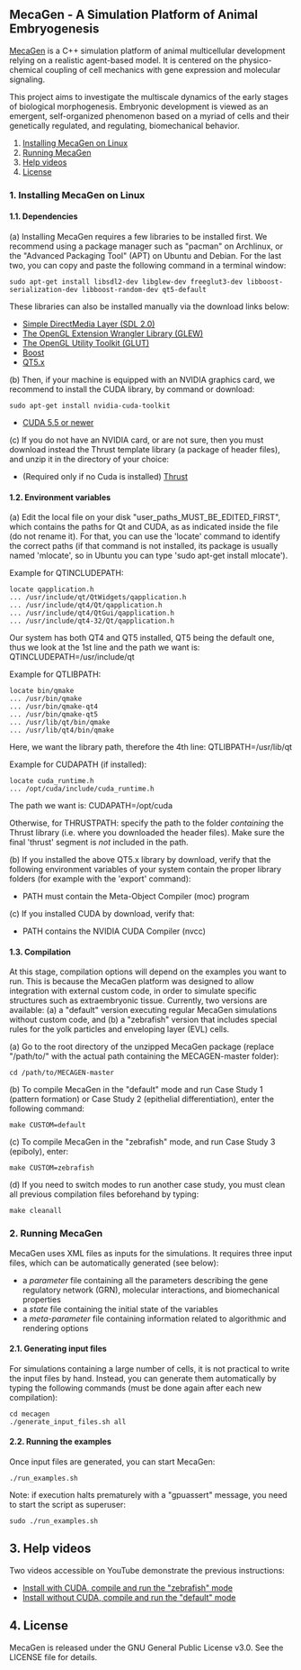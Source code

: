 ## MecaGen - A Simulation Platform of Animal Embryogenesis

[MecaGen](http://www.mecagen.org) is a C++ simulation platform of animal multicellular development relying on a realistic agent-based model. It is centered on the physico-chemical coupling of cell mechanics with gene expression and molecular signaling.

This project aims to investigate the multiscale dynamics of the early stages of biological morphogenesis. Embryonic development is viewed as an emergent, self-organized phenomenon based on a myriad of cells and their genetically regulated, and regulating, biomechanical behavior.

1. [Installing MecaGen on Linux](#1-installing-mecagen-on-linux)  
2. [Running MecaGen](#2-running-mecagen)  
3. [Help videos](#3-help-videos)  
4. [License](#4-license)  

### 1. Installing MecaGen on Linux

#### 1.1. Dependencies

(a) Installing MecaGen requires a few libraries to be installed first. We recommend using a package manager such as "pacman" on Archlinux, or the "Advanced Packaging Tool" (APT) on Ubuntu and Debian. For the last two, you can copy and paste the following command in a terminal window:

```shell
sudo apt-get install libsdl2-dev libglew-dev freeglut3-dev libboost-serialization-dev libboost-random-dev qt5-default
```

These libraries can also be installed manually via the download links below:

* <a href="https://www.libsdl.org/release/SDL2-2.0.3.tar.gz" target="_blank">Simple DirectMedia Layer (SDL 2.0)</a>
* <a href="https://sourceforge.net/projects/glew/files/glew/1.12.0/glew-1.12.0.tgz/download" target="_blank">The OpenGL Extension Wrangler Library (GLEW)</a>
* <a href="http://sourceforge.net/projects/freeglut/files/freeglut/3.0.0/freeglut-3.0.0.tar.gz" target="_blank">The OpenGL Utility Toolkit (GLUT)</a>
* <a href="http://sourceforge.net/projects/boost/files/boost/1.55.0/boost_1_55_0.tar.gz/download" target="_blank">Boost</a>
* <a href="http://download.qt.io/official_releases/online_installers/qt-opensource-linux-x64-online.run" target="_blank">QT5.x</a>

(b) Then, if your machine is equipped with an NVIDIA graphics card, we recommend to install the CUDA library, by command or download:

```shell
sudo apt-get install nvidia-cuda-toolkit
```

* <a href="https://developer.nvidia.com/cuda-toolkit-55-archive" target="_blank">CUDA 5.5 or newer</a>

(c) If you do not have an NVIDIA card, or are not sure, then you must download instead the Thrust template library (a package of header files), and unzip it in the directory of your choice:

* (Required only if no Cuda is installed) <a href="https://github.com/thrust/thrust/releases/download/1.8.1/thrust-1.8.1.zip" target="_blank">Thrust</a>

#### 1.2. Environment variables

(a) Edit the local file on your disk "user_paths_MUST_BE_EDITED_FIRST", which contains the paths for Qt and CUDA, as as indicated inside the file (do not rename it).  For that, you can use the 'locate' command to identify the correct paths (if that command is not installed, its package is usually named 'mlocate', so in Ubuntu you can type 'sudo apt-get install mlocate').

Example for QTINCLUDEPATH:

```shell
locate qapplication.h
... /usr/include/qt/QtWidgets/qapplication.h
... /usr/include/qt4/Qt/qapplication.h
... /usr/include/qt4/QtGui/qapplication.h
... /usr/include/qt4-32/Qt/qapplication.h
```

Our system has both QT4 and QT5 installed, QT5 being the default one, thus we look at the 1st line and the path we want is: QTINCLUDEPATH=/usr/include/qt
 
Example for QTLIBPATH:

 ```shell
 locate bin/qmake
... /usr/bin/qmake
... /usr/bin/qmake-qt4
... /usr/bin/qmake-qt5
... /usr/lib/qt/bin/qmake
... /usr/lib/qt4/bin/qmake
```

Here, we want the library path, therefore the 4th line: QTLIBPATH=/usr/lib/qt
 
Example for CUDAPATH (if installed):

```shell
locate cuda_runtime.h
... /opt/cuda/include/cuda_runtime.h
```

The path we want is: CUDAPATH=/opt/cuda

Otherwise, for THRUSTPATH: specify the path to the folder *containing* the Thrust library (i.e. where you downloaded the header files). Make sure the final 'thrust' segment is *not* included in the path.

(b) If you installed the above QT5.x library by download, verify that the following environment variables of your system contain the proper library folders (for example with the 'export' command):

* PATH must contain the Meta-Object Compiler (moc) program

(c) If you installed CUDA by download, verify that:

* PATH contains the NVIDIA CUDA Compiler (nvcc)

#### 1.3. Compilation

At this stage, compilation options will depend on the examples you want to run. This is because the MecaGen platform was designed to allow integration with external custom code, in order to simulate specific structures such as extraembryonic tissue. Currently, two versions are available: (a) a "default" version executing regular MecaGen simulations without custom code, and (b) a "zebrafish" version that includes special rules for the yolk particles and enveloping layer (EVL) cells.

(a) Go to the root directory of the unzipped MecaGen package (replace "/path/to/" with the actual path containing the MECAGEN-master folder):

```shell
cd /path/to/MECAGEN-master
```

(b) To compile MecaGen in the "default" mode and run Case Study 1 (pattern formation) or Case Study 2 (epithelial differentiation), enter the following command:

```shell
make CUSTOM=default
```

(c) To compile MecaGen in the "zebrafish" mode, and run Case Study 3 (epiboly), enter:

```shell
make CUSTOM=zebrafish
```

(d) If you need to switch modes to run another case study, you must clean all previous compilation files beforehand by typing:

```shell
make cleanall
```

### 2. Running MecaGen

MecaGen uses XML files as inputs for the simulations. It requires three input files, which can be automatically generated (see below):
- a *parameter* file containing all the parameters describing the gene regulatory network (GRN), molecular interactions, and biomechanical properties
- a *state* file containing the initial state of the variables
- a *meta-parameter* file containing information related to algorithmic and rendering options

#### 2.1. Generating input files

For simulations containing a large number of cells, it is not practical to write the input files by hand. Instead, you can generate them automatically by typing the following commands (must be done again after each new compilation):

```shell
cd mecagen
./generate_input_files.sh all
```

#### 2.2. Running the examples

Once input files are generated, you can start MecaGen:

```shell
./run_examples.sh
```

Note: if execution halts prematurely with a "gpuassert" message, you need to start the script as superuser:

```shell
sudo ./run_examples.sh
```

## 3. Help videos

Two videos accessible on YouTube demonstrate the previous instructions:

* <a href="https://www.youtube.com/watch?v=d79v7MDPIBw" target="_blank">Install with CUDA, compile and run the "zebrafish" mode</a>
* <a href="https://www.youtube.com/watch?v=5zcLAL-caDQ" target="_blank">Install without CUDA, compile and run the "default" mode</a>

## 4. License

MecaGen is released under the GNU General Public License v3.0. See the LICENSE file for details.